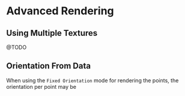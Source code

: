 # Advanced Rendering

## Using Multiple Textures

@TODO

## Orientation From Data

When using the `Fixed Orientation` mode for rendering the points, the orientation per point may be

